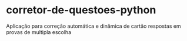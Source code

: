 # corretor-de-questoes-python
Aplicação para correção automática e dinâmica de cartão respostas em provas de multipla escolha
